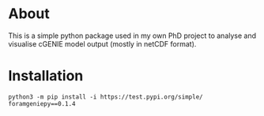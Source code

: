 # About

This is a simple python package used in my own PhD project to analyse and visualise cGENIE model output (mostly in netCDF format).

# Installation

```shell
python3 -m pip install -i https://test.pypi.org/simple/ foramgeniepy==0.1.4
```
